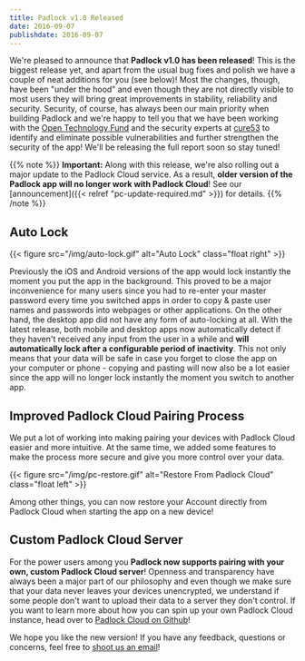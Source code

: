 ```yaml
---
title: Padlock v1.0 Released
date: 2016-09-07
publishdate: 2016-09-07
---
```


We're pleased to announce that **Padlock v1.0 has been released**! This is the
biggest release yet, and apart from the usual bug fixes and polish we have a
couple of neat additions for you (see below)! Most the changes, though, have
been "under the hood" and even though they are not directly visible to most
users they will bring great improvements in stability, reliability and
security. Security, of course, has always been our main priority when building
Padlock and we're happy to tell you that we have been working with the
[Open Technology Fund](https://www.opentech.fund/) and the security experts at
[cure53](https://cure53.de/) to identify and eliminate possible vulnerabilities
and further strengthen the security of the app! We'll be releasing the full
report soon so stay tuned!

{{% note %}}
**Important:** Along with this release, we're also rolling out a major update
to the Padlock Cloud service. As a result, **older version of the Padlock
app will no longer work with Padlock Cloud**! See our
[announcement]({{< relref "pc-update-required.md" >}}) for details.
{{% /note %}}

## Auto Lock

{{< figure src="/img/auto-lock.gif" alt="Auto Lock" class="float right" >}}

Previously the iOS and Android versions of the app would lock instantly the
moment you put the app in the background.  This proved to be a major
inconvenience for many users since you had to re-enter your master password
every time you switched apps in order to copy &amp; paste user names and
passwords into webpages or other applications. On the other hand, the desktop
app did not have any form of auto-locking at all. With the latest release, both
mobile and desktop apps now automatically detect if they haven't received any
input from the user in a while and **will automatically lock after a
configurable period of inactivity**. This not only means that your data will be
safe in case you forget to close the app on your computer or phone - copying
and pasting will now also be a lot easier since the app will no longer lock
instantly the moment you switch to another app.

## Improved Padlock Cloud Pairing Process

We put a lot of working into making pairing your devices with Padlock
Cloud easier and more intuitive. At the same time, we added some features to
make the process more secure and give you more control over your data.

{{< figure src="/img/pc-restore.gif" alt="Restore From Padlock Cloud" class="float left" >}}

Among other things, you can now restore your Account directly from Padlock
Cloud when starting the app on a new device!

## Custom Padlock Cloud Server

For the power users among you **Padlock now supports pairing with your own,
custom Padlock Cloud server**! Openness and transparency have always been a major
part of our philosophy and even though we make sure that your data never leaves
your devices unencrypted, we understand if some people don't want to upload
their data to a server they don't control. If you want to learn more about how
you can spin up your own Padlock Cloud instance, head over to
[Padlock Cloud on Github](https://github.com/maklesoft/padlock-cloud)!

We hope you like the new version! If you have any feedback, questions or
concerns, feel free to [shoot us an email](mailto:support@padlock.io)!
